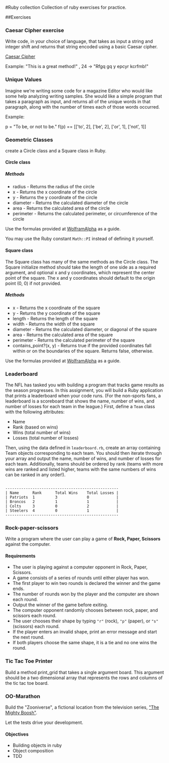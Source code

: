 #Ruby collection
Collection of ruby exercises for practice.

##Exercises

### Caesar Cipher exercise

Write code, in your choice of language, that takes as input a string and integer shift and returns that string encoded using a basic Caesar cipher.

[Caesar Cipher](https://en.wikipedia.org/wiki/Caesar_cipher)

Example: "This is a great method!" , 24 -> "Rfgq gq y epcyr kcrfmb!"

### Unique Values

Imagine we're writing some code for a magazine Editor who would like some help analyzing writing samples. She would like a simple program that takes a paragraph as input, and returns all of the unique words in that paragraph, along with the number of times each of those words occurred.

Example:

p = "To be, or not to be."
      f(p) == [['to', 2], ['be', 2], ['or', 1], ['not', 1]]

### Geometric Classes
create a Circle class and a Square class in Ruby.
#### Circle class

##### Methods

* radius - Returns the radius of the circle
* x - Returns the x coordinate of the circle
* y - Returns the y coordinate of the circle
* diameter - Returns the calculated diameter of the circle
* area - Returns the calculated area of the circle
* perimeter - Returns the calculated perimeter, or circumference of the circle

Use the formulas provided at [WolframAlpha](https://www.wolframalpha.com/input/?i=circle) as a guide.

You may use the Ruby constant `Math::PI` instead of defining it yourself.


#### Square class

The Square class has many of the same methods as the Circle class. The Square initialize method should take the length of one side as a required argument, and optional x and y coordinates, which represent the center point of the square. The x and y coordinates should default to the origin point (0, 0) if not provided.


##### Methods

* x - Returns the x coordinate of the square
* y - Returns the y coordinate of the square
* length - Returns the length of the square
* width - Returns the width of the square
* diameter - Returns the calculated diameter, or diagonal of the square
* area - Returns the calculated area of the square
* perimeter - Returns the calculated perimeter of the square
* contains_point?(x, y) - Returns true if the provided coordinates fall within or on the boundaries of the square. Returns false, otherwise.

Use the formulas provided at [WolframAlpha](https://www.wolframalpha.com/input/?i=square) as a guide.

### Leaderboard
The NFL has tasked you with building a program that tracks game results as the season progresses. In this assignment, you will build a Ruby application that prints a leaderboard when your code runs. (For the non-sports fans, a leaderboard is a scoreboard that shows the name, number of wins, and number of losses for each team in the league.) First, define a `Team` class with the following attributes:

- Name
- Rank (based on wins)
- Wins (total number of wins)
- Losses (total number of losses)

Then, using the data defined in `leaderboard.rb`, create an array containing Team objects corresponding to each team. You should then iterate through your array and output the name, number of wins, and number of losses for each team. Additionally, teams should be ordered by rank (teams with more wins are ranked and listed higher, teams with the same numbers of wins can be ranked in any order!).
```

--------------------------------------------------
| Name      Rank      Total Wins    Total Losses |
| Patriots  1         3             0            |
| Broncos   2         1             1            |
| Colts     3         0             2            |
| Steelers  4         0             1            |
--------------------------------------------------
```

### Rock-paper-scissors

Write a program where the user can play a game of **Rock, Paper, Scissors** against the computer.
#### Requirements

* The user is playing against a computer opponent in Rock, Paper, Scissors.
* A game consists of a series of rounds until either player has won.
* The first player to win two rounds is declared the winner and the game ends.
* The number of rounds won by the player and the computer are shown each round.
* Output the winner of the game before exiting.
* The computer opponent randomly chooses between rock, paper, and scissors each round.
* The user chooses their shape by typing `"r"` (rock), `"p"` (paper), or `"s"` (scissors) each round.
* If the player enters an invalid shape, print an error message and start the next round.
* If both players choose the same shape, it is a tie and no one wins the round.

### Tic Tac Toe Printer

Build a method print_grid that takes a single argument board. This argument should be a two dimensional array that represents the rows and columns of the tic tac toe board.

### OO-Marathon

Build the "Zooniverse", a fictional location from the television series, ["The Mighty Boosh"](http://www.bbc.co.uk/comedy/mightyboosh/clips/episodes_series1.shtml).

Let the tests drive your development.


#### Objectives

* Building objects in ruby
* Object composition
* TDD
